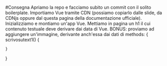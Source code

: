 #Consegna
Apriamo la repo e facciamo subito un commit con il solito boilerplate.
Importiamo Vue tramite CDN (possiamo copiarlo dalle slide, da CDNjs oppure dal questa pagina della documentazione ufficiale).
Inizializziamo e montiamo un'app Vue.
Mettiamo in pagina un h1 il cui contenuto testuale deve derivare dai data di Vue.
BONUS: proviamo ad aggiungere un'immagine, derivante anch'essa dai dati di methods: {
    scrivosutext1() {

    }

  }